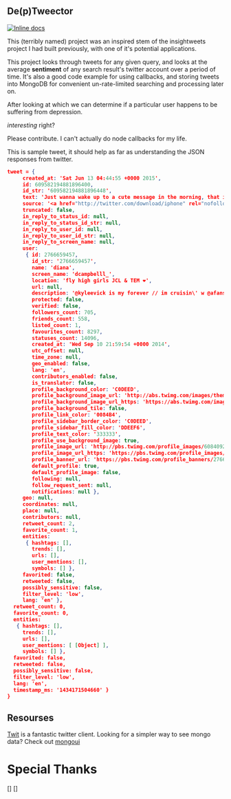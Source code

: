 ##  De(p)Tweector 

[![Inline docs](http://inch-ci.org/github/phoenixframework/phoenix.svg)](http://inch-ci.org/github/davidawad/deTweector)


This (terribly named) project was an inspired stem of the insightweets project I had built previously, with
one of it's potential applications. 


This project looks through tweets for any given query, and looks at the average
**sentiment** of any search result's twitter account over a period of time. It's also a good code example for using callbacks, and storing tweets into MongoDB for convenient un-rate-limited searching and processing later on. 


After looking at which we can determine if a particular user happens to be
suffering from depression.

*interesting* right?

Please contribute. I can't actually do node callbacks for my life.


This is sample tweet, it should help as far as understanding the JSON responses from twitter.

```JSON
tweet = {
     created_at: 'Sat Jun 13 04:44:55 +0000 2015',
     id: 609582194881896400,
     id_str: '609582194881896448',
     text: 'Just wanna wake up to a cute message in the morning, that is all',
     source: '<a href="http://twitter.com/download/iphone" rel="nofollow">Twitter for iPhone</a>',
     truncated: false,
     in_reply_to_status_id: null,
     in_reply_to_status_id_str: null,
     in_reply_to_user_id: null,
     in_reply_to_user_id_str: null,
     in_reply_to_screen_name: null,
     user:
      { id: 2766659457,
        id_str: '2766659457',
        name: 'diana',
        screen_name: 'dcampbelll_',
        location: 'fly high girls JCL & TEM ❤️',
        url: null,
        description: '@kyleevick is my forever // im cruisin\' w @afansler_123 @urugtina @MoOdY_foLiFe ✊',
        protected: false,
        verified: false,
        followers_count: 705,
        friends_count: 558,
        listed_count: 1,
        favourites_count: 8297,
        statuses_count: 14096,
        created_at: 'Wed Sep 10 21:59:54 +0000 2014',
        utc_offset: null,
        time_zone: null,
        geo_enabled: false,
        lang: 'en',
        contributors_enabled: false,
        is_translator: false,
        profile_background_color: 'C0DEED',
        profile_background_image_url: 'http://abs.twimg.com/images/themes/theme1/bg.png',
        profile_background_image_url_https: 'https://abs.twimg.com/images/themes/theme1/bg.png',
        profile_background_tile: false,
        profile_link_color: '0084B4',
        profile_sidebar_border_color: 'C0DEED',
        profile_sidebar_fill_color: 'DDEEF6',
        profile_text_color: '333333',
        profile_use_background_image: true,
        profile_image_url: 'http://pbs.twimg.com/profile_images/608409270640607232/KpIbCCEg_normal.jpg',
        profile_image_url_https: 'https://pbs.twimg.com/profile_images/608409270640607232/KpIbCCEg_normal.jpg',
        profile_banner_url: 'https://pbs.twimg.com/profile_banners/2766659457/1433429178',
        default_profile: true,
        default_profile_image: false,
        following: null,
        follow_request_sent: null,
        notifications: null },
     geo: null,
     coordinates: null,
     place: null,
     contributors: null,
     retweet_count: 2,
     favorite_count: 1,
     entities:
      { hashtags: [],
        trends: [],
        urls: [],
        user_mentions: [],
        symbols: [] },
     favorited: false,
     retweeted: false,
     possibly_sensitive: false,
     filter_level: 'low',
     lang: 'en' },
  retweet_count: 0,
  favorite_count: 0,
  entities:
   { hashtags: [],
     trends: [],
     urls: [],
     user_mentions: [ [Object] ],
     symbols: [] },
  favorited: false,
  retweeted: false,
  possibly_sensitive: false,
  filter_level: 'low',
  lang: 'en',
  timestamp_ms: '1434171504660' }
}

```

## Resourses

[Twit](https://www.npmjs.com/package/twit) is a fantastic twitter client.
Looking for a simpler way to see mongo data? Check out [mongoui](https://github.com/azat-co/mongoui)

# Special Thanks
[]
[]
